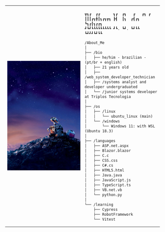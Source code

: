 <table>
  <tr>
    <td style="width: 50%;">
       <img src="https://github.com/NathanHermes/NathanHermes/blob/main/wall-e.jpg" alt="Wall-e" style="width: 200%; border: none;"/>
    </td>
    <td style="width: 50%; vertical-align: top;">
      <p style="font-family: monospace; font-size: 16px;">
       
    ┳┓┏  ┏┏      ┓┏  ┏┓   ┏   ┏┓ ┏       
    ┃┃┃┏┓╋┃┓┏┓┳┓ ┣┫  ┃┓  ┏┫┏┓ ┗┓┏┃┓┏┏┓
    ┛┗┛┗┗┗┗┗┗┗┗┗ ┛┗. ┗┛. ┗┛┗┗ ┗┛┛┛┗┛┗┗

</p>

    /About_Me
    │
    ├── /bio
    │   ├── he/him - brazilian - (pt/br + english)
    │   ├── 21 years old
    │   ├── /web_system_developer_technician
    │   ├── /systems analyst and developer undergraduated
    │   └── /junior systems developer at Triplos Tecnologia
    │
    ├── /os
    │   ├── /linux
    │   │   └── ubuntu_linux (main)
    │   └── /windows
    │       └── Windows 11: with WSL (Ubuntu 18.3)
    │
    ├── /languages
    │   ├── ASP.net.aspx
    │   ├── Blazor.blazor
    │   ├── C.c
    │   ├── CSS.css
    │   ├── C#.cs
    │   ├── HTML5.html
    │   ├── Java.java
    │   ├── JavaScript.js
    │   ├── TypeScript.ts
    │   ├── VB.net.vb
    │   └── python.py
    │
    └── /learning
        ├── Cypress
        ├── RobotFramework
        └── Vitest
        
  </tr>
</table>

